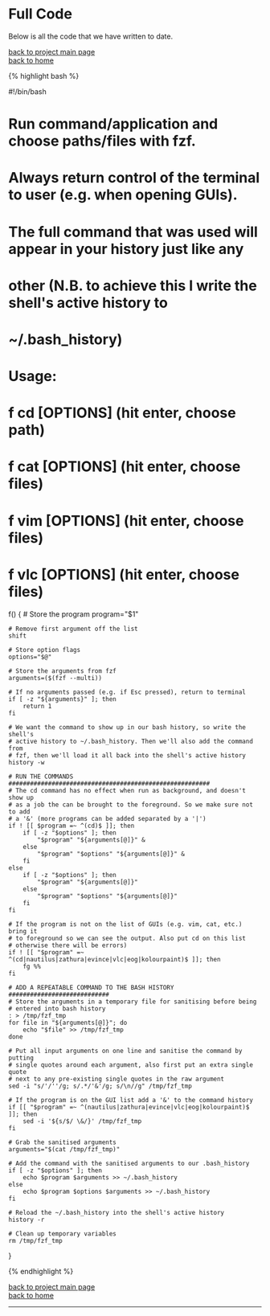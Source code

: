 # Full Code
Below is all the code that we have written to date.

[back to project main page](./fzf_launcher.md)\
[back to home](../index.md)

{% highlight bash %}

#!/bin/bash

# Run command/application and choose paths/files with fzf.
# Always return control of the terminal to user (e.g. when opening GUIs).
# The full command that was used will appear in your history just like any
# other (N.B. to achieve this I write the shell's active history to
# ~/.bash_history)
#
# Usage:
# f cd [OPTIONS] (hit enter, choose path)
# f cat [OPTIONS] (hit enter, choose files)
# f vim [OPTIONS] (hit enter, choose files)
# f vlc [OPTIONS] (hit enter, choose files)

f() {
    # Store the program
    program="$1"

    # Remove first argument off the list
    shift

    # Store option flags
    options="$@"

    # Store the arguments from fzf
    arguments=($(fzf --multi))

    # If no arguments passed (e.g. if Esc pressed), return to terminal
    if [ -z "${arguments}" ]; then
        return 1
    fi

    # We want the command to show up in our bash history, so write the shell's
    # active history to ~/.bash_history. Then we'll also add the command from
    # fzf, then we'll load it all back into the shell's active history
    history -w

    # RUN THE COMMANDS ########################################################
    # The cd command has no effect when run as background, and doesn't show up
    # as a job the can be brought to the foreground. So we make sure not to add
    # a '&' (more programs can be added separated by a '|')
    if ! [[ $program =~ ^(cd)$ ]]; then
        if [ -z "$options" ]; then
            "$program" "${arguments[@]}" &
        else
            "$program" "$options" "${arguments[@]}" &
        fi
    else
        if [ -z "$options" ]; then
            "$program" "${arguments[@]}"
        else
            "$program" "$options" "${arguments[@]}"
        fi
    fi

    # If the program is not on the list of GUIs (e.g. vim, cat, etc.) bring it
    # to foreground so we can see the output. Also put cd on this list
    # otherwise there will be errors)
    if ! [[ "$program" =~ ^(cd|nautilus|zathura|evince|vlc|eog|kolourpaint)$ ]]; then
        fg %%
    fi

    # ADD A REPEATABLE COMMAND TO THE BASH HISTORY ############################
    # Store the arguments in a temporary file for sanitising before being
    # entered into bash history
    : > /tmp/fzf_tmp
    for file in "${arguments[@]}"; do
        echo "$file" >> /tmp/fzf_tmp
    done

    # Put all input arguments on one line and sanitise the command by putting
    # single quotes around each argument, also first put an extra single quote
    # next to any pre-existing single quotes in the raw argument
    sed -i "s/'/''/g; s/.*/'&'/g; s/\n//g" /tmp/fzf_tmp

    # If the program is on the GUI list add a '&' to the command history
    if [[ "$program" =~ ^(nautilus|zathura|evince|vlc|eog|kolourpaint)$ ]]; then
        sed -i '${s/$/ \&/}' /tmp/fzf_tmp
    fi

    # Grab the sanitised arguments
    arguments="$(cat /tmp/fzf_tmp)"

    # Add the command with the sanitised arguments to our .bash_history
    if [ -z "$options" ]; then
        echo $program $arguments >> ~/.bash_history
    else
        echo $program $options $arguments >> ~/.bash_history
    fi

    # Reload the ~/.bash_history into the shell's active history
    history -r

    # Clean up temporary variables
    rm /tmp/fzf_tmp
}

{% endhighlight %}

[back to project main page](./fzf_launcher.md)\
[back to home](../index.md)

---
<script src="https://utteranc.es/client.js"
        repo="Matt-A-Bennett/Matt-A-Bennett.github.io"
        issue-term="https://matt-a-bennett.github.io/fzf_launcher/full_code.html"
        theme="github-light"
        crossorigin="anonymous"
        async>
</script>

